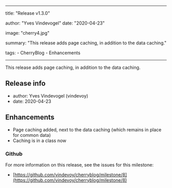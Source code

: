---

title: "Release v1.3.0"

author: "Yves Vindevogel"
date: "2020-04-23"

image: "cherry4.jpg"

summary: "This release adds page caching, in addition to the data caching."

tags:
    - CherryBlog
    - Enhancements

----------

This release adds page caching, in addition to the data caching.

## Release info

- author: Yves Vindevogel (vindevoy)
- date: 2020-04-23

## Enhancements

- Page caching added, next to the data caching (which remains in place for common data)
- Caching is in a class now

### Github 

For more information on this release, see the issues for this milestone:

- [https://github.com/vindevoy/cherryblog/milestone/8](https://github.com/vindevoy/cherryblog/milestone/8)